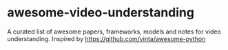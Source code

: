 # awesome-video-understanding
A curated list of awesome papers, frameworks, models and notes for video understanding. Inspired by https://github.com/vinta/awesome-python
